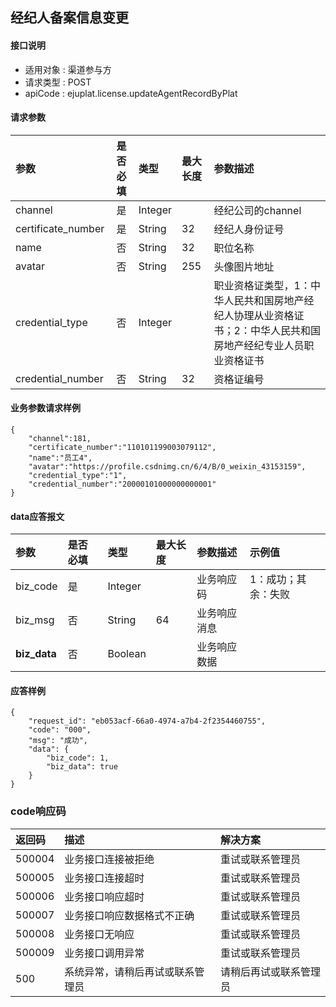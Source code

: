## 经纪人备案信息变更

#### 接口说明

* 适用对象 : 渠道参与方
* 请求类型 : POST
* apiCode : ejuplat.license.updateAgentRecordByPlat


#### 请求参数
| 参数 | 是否必填 | 类型 | 最大长度 | 参数描述 |
|:----|:-------:|:-----|:-------|:--------|
| channel | 是 | Integer |  | 经纪公司的channel |
| certificate_number | 是 | String | 32 | 经纪人身份证号 |
| name | 否 | String | 32 | 职位名称 |
| avatar | 否 | String | 255 | 头像图片地址 |
| credential_type | 否 | Integer |  | 职业资格证类型，1：中华人民共和国房地产经纪人协理从业资格证书；2：中华人民共和国房地产经纪专业人员职业资格证书 |
| credential_number | 否 | String | 32 | 资格证编号 |

#### 业务参数请求样例
```
{
    "channel":181,
    "certificate_number":"110101199003079112",
    "name":"员工4",
    "avatar":"https://profile.csdnimg.cn/6/4/B/0_weixin_43153159",
    "credential_type":"1",
    "credential_number":"20000101000000000001"
}
```

#### data应答报文

| 参数 | 是否必填 | 类型 | 最大长度 | 参数描述 | 示例值 |
|:----|:-----|:-------|:---------|:--------|:------|
| biz_code | 是 | Integer |  | 业务响应码 | 1：成功；其余：失败 |
| biz_msg | 否 | String | 64 | 业务响应消息 |  |
|  <b>biz_data</b> | 否 | Boolean |  | 业务响应数据 |  |

#### 应答样例

```
{
    "request_id": "eb053acf-66a0-4974-a7b4-2f2354460755",
    "code": "000",
    "msg": "成功",
    "data": {
        "biz_code": 1,
        "biz_data": true
    }
}
```

### code响应码
| 返回码 | 描述 | 解决方案 |
|:------|:----|:-----|
| 500004 | 业务接口连接被拒绝 | 重试或联系管理员 |
| 500005 | 业务接口连接超时 | 重试或联系管理员 |
| 500006 | 业务接口响应超时 | 重试或联系管理员 |
| 500007 | 业务接口响应数据格式不正确 | 重试或联系管理员 |
| 500008 | 业务接口无响应 | 重试或联系管理员 |
| 500009 | 业务接口调用异常 | 重试或联系管理员 |
| 500 | 系统异常，请稍后再试或联系管理员 | 请稍后再试或联系管理员 |
